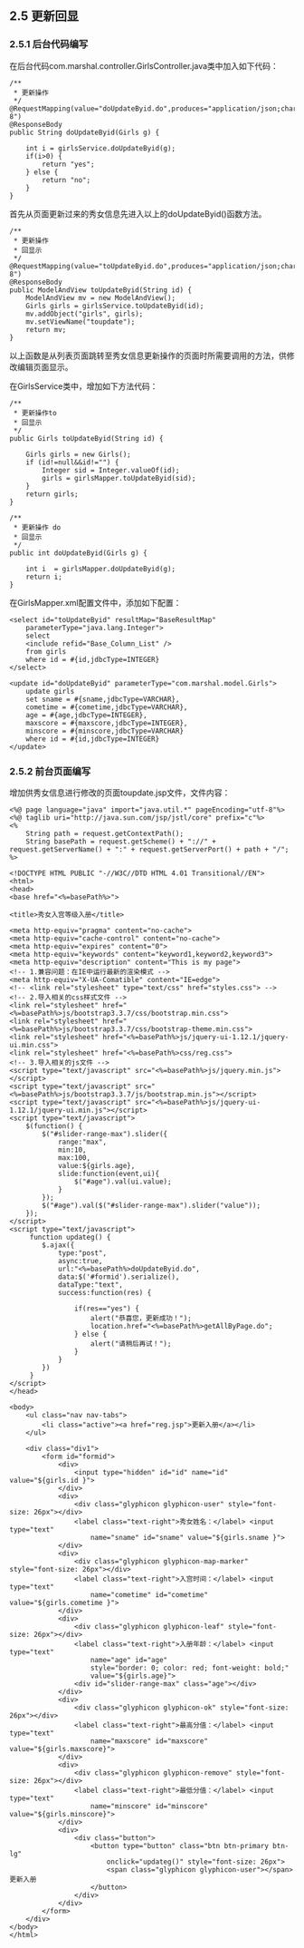 ## 2.5 更新回显

### 2.5.1 后台代码编写

在后台代码com.marshal.controller.GirlsController.java类中加入如下代码：

    /**
	 * 更新操作
	 */
	@RequestMapping(value="doUpdateByid.do",produces="application/json;charset=utf-8")
	@ResponseBody
	public String doUpdateByid(Girls g) {
		
		int i = girlsService.doUpdateByid(g);
		if(i>0) {
			return "yes";
		} else {
			return "no";
		}
	}

首先从页面更新过来的秀女信息先进入以上的doUpdateByid()函数方法。

	/**
	 * 更新操作
	 * 回显示
	 */
	@RequestMapping(value="toUpdateByid.do",produces="application/json;charset=utf-8")
	@ResponseBody
	public ModelAndView toUpdateByid(String id) {
		ModelAndView mv = new ModelAndView();
	    Girls girls = girlsService.toUpdateByid(id);
	    mv.addObject("girls", girls);
		mv.setViewName("toupdate");
		return mv; 
	}

以上函数是从列表页面跳转至秀女信息更新操作的页面时所需要调用的方法，供修改编辑页面显示。

在GirlsService类中，增加如下方法代码：

    /**
	 * 更新操作to
	 * 回显示
	 */
	public Girls toUpdateByid(String id) { 
		 
		Girls girls = new Girls();
		if (id!=null&&id!="") {
		    Integer sid = Integer.valueOf(id);
			girls = girlsMapper.toUpdateByid(sid);   
		}
		return girls;
	}
	
	/**
	 * 更新操作 do
	 * 回显示
	 */
	public int doUpdateByid(Girls g) { 

		int i  = girlsMapper.doUpdateByid(g);
		return i;
	}

在GirlsMapper.xml配置文件中，添加如下配置：

    <select id="toUpdateByid" resultMap="BaseResultMap"
		parameterType="java.lang.Integer">
		select
		<include refid="Base_Column_List" />
		from girls
		where id = #{id,jdbcType=INTEGER}
	</select>
	
	<update id="doUpdateByid" parameterType="com.marshal.model.Girls">
		update girls
		set sname = #{sname,jdbcType=VARCHAR},
		cometime = #{cometime,jdbcType=VARCHAR},
		age = #{age,jdbcType=INTEGER},
		maxscore = #{maxscore,jdbcType=INTEGER},
		minscore = #{minscore,jdbcType=VARCHAR}
		where id = #{id,jdbcType=INTEGER}
	</update>

### 2.5.2 前台页面编写

增加供秀女信息进行修改的页面toupdate.jsp文件，文件内容：

	<%@ page language="java" import="java.util.*" pageEncoding="utf-8"%>
	<%@ taglib uri="http://java.sun.com/jsp/jstl/core" prefix="c"%>
	<%
		String path = request.getContextPath();
		String basePath = request.getScheme() + "://" + request.getServerName() + ":" + request.getServerPort() + path + "/";
	%>
	
	<!DOCTYPE HTML PUBLIC "-//W3C//DTD HTML 4.01 Transitional//EN">
	<html>
	<head>
	<base href="<%=basePath%>">
	
	<title>秀女入宫等级入册</title>
	
	<meta http-equiv="pragma" content="no-cache">
	<meta http-equiv="cache-control" content="no-cache">
	<meta http-equiv="expires" content="0">
	<meta http-equiv="keywords" content="keyword1,keyword2,keyword3">
	<meta http-equiv="description" content="This is my page">
	<!-- 1.兼容问题：在IE中运行最新的渲染模式 -->
	<meta http-equiv="X-UA-Comatible" content="IE=edge">
	<!-- <link rel="stylesheet" type="text/css" href="styles.css"> -->
	<!-- 2.导入相关的css样式文件 -->
	<link rel="stylesheet" href="<%=basePath%>js/bootstrap3.3.7/css/bootstrap.min.css">
	<link rel="stylesheet" href="<%=basePath%>js/bootstrap3.3.7/css/bootstrap-theme.min.css">
	<link rel="stylesheet" href="<%=basePath%>js/jquery-ui-1.12.1/jquery-ui.min.css">
	<link rel="stylesheet" href="<%=basePath%>css/reg.css">
	<!-- 3.导入相关的js文件 -->
	<script type="text/javascript" src="<%=basePath%>js/jquery.min.js"></script>
	<script type="text/javascript" src="<%=basePath%>js/bootstrap3.3.7/js/bootstrap.min.js"></script>
	<script type="text/javascript" src="<%=basePath%>js/jquery-ui-1.12.1/jquery-ui.min.js"></script>
	<script type="text/javascript">
		$(function() {
			$("#slider-range-max").slider({
				range:"max",
				min:10,
				max:100,
				value:${girls.age},
				slide:function(event,ui){
					$("#age").val(ui.value);
				}
			});
			$("#age").val($("#slider-range-max").slider("value"));
		});
	</script>
	<script type="text/javascript">
	     function updateg() {
	     	$.ajax({
	     		type:"post",
	     		async:true,
	     		url:"<%=basePath%>doUpdateByid.do",
	     		data:$('#formid').serialize(),
	     		dataType:"text",
	     		success:function(res) {
	     		   
	     			if(res=="yes") {
	     			    alert("恭喜您，更新成功！");
	     				location.href="<%=basePath%>getAllByPage.do";
	     			} else {
	     				alert("请稍后再试！");
	     			}
	     		}
	     	})
	     }
	</script>
	</head>
	
	<body>
		<ul class="nav nav-tabs">
			<li class="active"><a href="reg.jsp">更新入册</a></li>
		</ul>
	
		<div class="div1">
			<form id="formid">
				<div>
					<input type="hidden" id="id" name="id" value="${girls.id }">
				</div>
				<div>
					<div class="glyphicon glyphicon-user" style="font-size: 26px"></div>
					<label class="text-right">秀女姓名：</label> <input type="text"
						name="sname" id="sname" value="${girls.sname }">
				</div>
				<div>
					<div class="glyphicon glyphicon-map-marker" style="font-size: 26px"></div>
					<label class="text-right">入宫时间：</label> <input type="text"
						name="cometime" id="cometime" value="${girls.cometime }">
				</div>
				<div>
					<div class="glyphicon glyphicon-leaf" style="font-size: 26px"></div>
					<label class="text-right">入册年龄：</label> <input type="text"
						name="age" id="age"
						style="border: 0; color: red; font-weight: bold;"
						value="${girls.age}">
					<div id="slider-range-max" class="age"></div>
				</div>
				<div>
					<div class="glyphicon glyphicon-ok" style="font-size: 26px"></div>
					<label class="text-right">最高分值：</label> <input type="text"
						name="maxscore" id="maxscore" value="${girls.maxscore}">
				</div>
				<div>
					<div class="glyphicon glyphicon-remove" style="font-size: 26px"></div>
					<label class="text-right">最低分值：</label> <input type="text"
						name="minscore" id="minscore" value="${girls.minscore}">
				</div>
				<div>
					<div class="button">
						<button type="button" class="btn btn-primary btn-lg"
							onclick="updateg()" style="font-size: 26px">
							<span class="glyphicon glyphicon-user"></span>更新入册
						</button>
					</div>
				</div>
			</form>
		</div>
	</body>
	</html>
